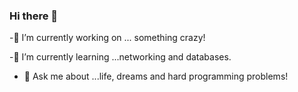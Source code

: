 ### Hi there 👋

<!--
**SantiagoSosahn/SantiagoSosahn** is a ✨ _special_ ✨ repository because its `README.md` (this file) appears on your GitHub profile.

Here are some ideas to get you started:

-->

-🔭 I’m currently working on ... something crazy!

-🌱 I’m currently learning ...networking and databases.
- 💬 Ask me about ...life, dreams and hard programming problems!
<!--
- 👯 I’m looking to collaborate on ...
- 🤔 I’m looking for help with ...
- 💬 Ask me about ...life, dreams and hard progamming problems!
- 📫 How to reach me: ...
- 😄 Pronouns: ...
- ⚡ Fun fact: ...
-->

